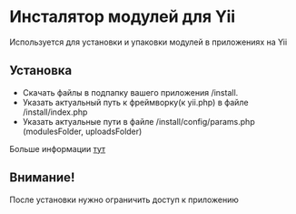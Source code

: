 # Инсталятор модулей для Yii

Используется для установки и упаковки модулей в приложениях на Yii

## Установка

* Скачать файлы в подпапку вашего приложения /install. 
* Указать актуальный путь к фреймворку(к yii.php) в файле /install/index.php
* Указать актуальные пути в файле /install/config/params.php (modulesFolder, uploadsFolder)

Больше информации [тут](http://tvorzasp.com/instalyator-modulei-dlya-yii)

## Внимание!

После установки нужно ограничить доступ к приложению
